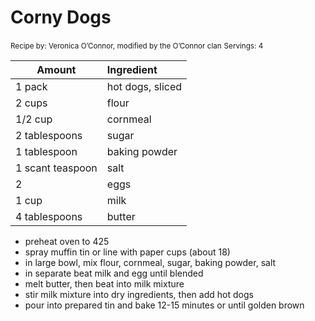 # Corny Dogs

<small>Recipe by: Veronica O’Connor, modified by the O’Connor clan</small>
<small>Servings: 4</small>

| Amount           | Ingredient       |
| ---------------- | :--------------- |
| 1 pack           | hot dogs, sliced |
| 2 cups           | flour            |
| 1/2 cup          | cornmeal         |
| 2 tablespoons    | sugar            |
| 1 tablespoon     | baking powder    |
| 1 scant teaspoon | salt             |
| 2                | eggs             |
| 1 cup            | milk             |
| 4 tablespoons    | butter           |

- preheat oven to 425
- spray muffin tin or line with paper cups (about 18)
- in large bowl, mix flour, cornmeal, sugar, baking powder, salt
- in separate beat milk and egg until blended
- melt butter, then beat into milk mixture
- stir milk mixture into dry ingredients, then add hot dogs
- pour into prepared tin and bake 12-15 minutes or until golden brown
